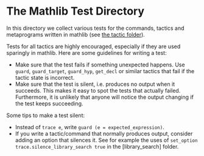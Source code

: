 # The Mathlib Test Directory

In this directory we collect various tests for the commands, tactics and metaprograms written in
mathlib (see [the tactic folder](../src/tactic)).

Tests for all tactics are highly encouraged, especially if they are used sparingly in mathlib.
Here are some guidelines for writing a test:

* Make sure that the test fails if something unexpected happens. Use `guard`, `guard_target`, `guard_hyp`, `get_decl` or similar tactics that fail if the tactic state is incorrect.
* Make sure that the test is silent, i.e. produces no output when it succeeds. This makes it easy to spot the tests that actually failed. Furthermore, it is unlikely that anyone will notice the output changing if the test keeps succeeding.

Some tips to make a test silent:
* Instead of `trace e`, write `guard (e = expected_expression)`.
* If you write a tactic/command that normally produces output, consider adding an option that silences it. See for example the uses of `set_option trace.silence_library_search true` in the [library_search] folder.
